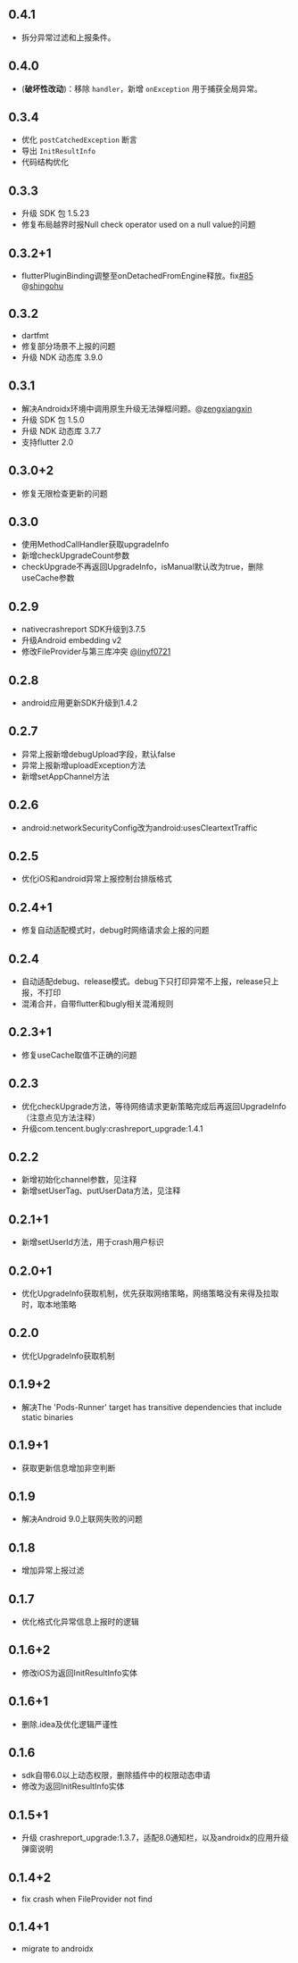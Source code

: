 ## 0.4.1
* 拆分异常过滤和上报条件。
## 0.4.0
* (**破坏性改动**)：移除 `handler`，新增 `onException` 用于捕获全局异常。
## 0.3.4
* 优化 `postCatchedException` 断言
* 导出 `InitResultInfo`
* 代码结构优化
## 0.3.3
* 升级 SDK 包 1.5.23
* 修复布局越界时报Null check operator used on a null value的问题
## 0.3.2+1
* flutterPluginBinding调整至onDetachedFromEngine释放。fix[#85](https://github.com/crazecoder/flutter_bugly/issues/85) @[shingohu](https://github.com/shingohu)
## 0.3.2
* dartfmt
* 修复部分场景不上报的问题
* 升级 NDK 动态库 3.9.0
## 0.3.1
* 解决Androidx环境中调用原生升级无法弹框问题。@[zengxiangxin](https://github.com/zengxiangxin)
* 升级 SDK 包 1.5.0
* 升级 NDK 动态库 3.7.7
* 支持flutter 2.0
## 0.3.0+2
* 修复无限检查更新的问题
## 0.3.0
* 使用MethodCallHandler获取upgradeInfo
* 新增checkUpgradeCount参数
* checkUpgrade不再返回UpgradeInfo，isManual默认改为true，删除useCache参数
## 0.2.9
* nativecrashreport SDK升级到3.7.5
* 升级Android embedding v2
* 修改FileProvider与第三库冲突 [@linyf0721](https://github.com/linyf0721)
## 0.2.8
* android应用更新SDK升级到1.4.2
## 0.2.7
* 异常上报新增debugUpload字段，默认false
* 异常上报新增uploadException方法
* 新增setAppChannel方法
## 0.2.6
* android:networkSecurityConfig改为android:usesCleartextTraffic
## 0.2.5
* 优化iOS和android异常上报控制台排版格式
## 0.2.4+1
* 修复自动适配模式时，debug时网络请求会上报的问题
## 0.2.4
* 自动适配debug、release模式。debug下只打印异常不上报，release只上报，不打印
* 混淆合并，自带flutter和bugly相关混淆规则
## 0.2.3+1
* 修复useCache取值不正确的问题
## 0.2.3
* 优化checkUpgrade方法，等待网络请求更新策略完成后再返回UpgradeInfo（注意点见方法注释）
* 升级com.tencent.bugly:crashreport_upgrade:1.4.1
## 0.2.2
* 新增初始化channel参数，见注释
* 新增setUserTag、putUserData方法，见注释
## 0.2.1+1
* 新增setUserId方法，用于crash用户标识
## 0.2.0+1
* 优化UpgradeInfo获取机制，优先获取网络策略，网络策略没有来得及拉取时，取本地策略
## 0.2.0
* 优化UpgradeInfo获取机制
## 0.1.9+2
* 解决The 'Pods-Runner' target has transitive dependencies that include static binaries
## 0.1.9+1
* 获取更新信息增加非空判断
## 0.1.9
* 解决Android 9.0上联网失败的问题
## 0.1.8
* 增加异常上报过滤
## 0.1.7
* 优化格式化异常信息上报时的逻辑
## 0.1.6+2
* 修改iOS为返回InitResultInfo实体
## 0.1.6+1
* 删除.idea及优化逻辑严谨性
## 0.1.6
* sdk自带6.0以上动态权限，删除插件中的权限动态申请
* 修改为返回InitResultInfo实体
## 0.1.5+1
* 升级 crashreport_upgrade:1.3.7，适配8.0通知栏，以及androidx的应用升级弹窗说明
## 0.1.4+2
* fix crash when FileProvider not find
## 0.1.4+1
* migrate to androidx
